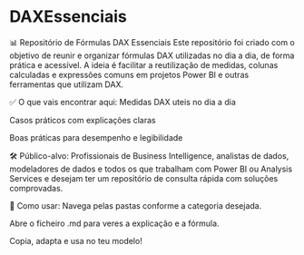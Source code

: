 # DAXEssenciais
📊 Repositório de Fórmulas DAX Essenciais
Este repositório foi criado com o objetivo de reunir e organizar fórmulas DAX utilizadas no dia a dia, de forma prática e acessível. A ideia é facilitar a reutilização de medidas, colunas calculadas e expressões comuns em projetos Power BI e outras ferramentas que utilizam DAX.

✅ O que vais encontrar aqui:
Medidas DAX uteis no dia a dia

Casos práticos com explicações claras

Boas práticas para desempenho e legibilidade

🛠️ Público-alvo:
Profissionais de Business Intelligence, analistas de dados, modeladores de dados e todos os que trabalham com Power BI ou Analysis Services e desejam ter um repositório de consulta rápida com soluções comprovadas.

🚀 Como usar:
Navega pelas pastas conforme a categoria desejada.

Abre o ficheiro .md para veres a explicação e a fórmula.

Copia, adapta e usa no teu modelo!
